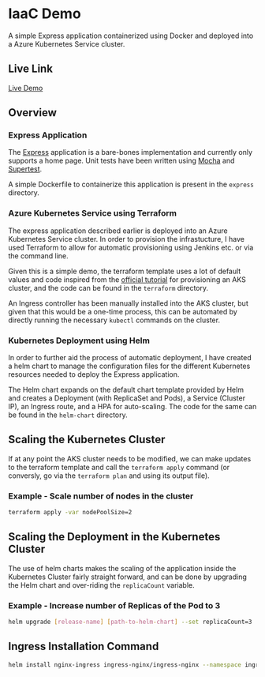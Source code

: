 # IaaC Demo

A simple Express application containerized using Docker and deployed into a Azure Kubernetes Service cluster. 

## Live Link
[Live Demo](http://20.99.128.172/)

## Overview

### Express Application

The [Express](https://expressjs.com/) application is a bare-bones implementation and currently only supports a home page. Unit tests have been written using [Mocha](https://mochajs.org/) and [Supertest](https://www.npmjs.com/package/supertest).

A simple Dockerfile to containerize this application is present in the `express` directory. 

### Azure Kubernetes Service using Terraform

The express application described earlier is deployed into an Azure Kubernetes Service cluster. In order to provision the infrastucture, I have used Terraform to allow for automatic provisioning using Jenkins etc. or via the command line. 

Given this is a simple demo, the terraform template uses a lot of default values and code inspired from the [official tutorial](https://learn.hashicorp.com/tutorials/terraform/aks) for provisioning an AKS cluster, and the code can be found in the `terraform` directory.

An Ingress controller has been manually installed into the AKS cluster, but given that this would be a one-time process, this can be automated by directly running the necessary `kubectl` commands on the cluster.

### Kubernetes Deployment using Helm

In order to further aid the process of automatic deployment, I have created a helm chart to manage the configuration files for the different Kubernetes resources needed to deploy the Express application. 

The Helm chart expands on the default chart template provided by Helm and creates a Deployment (with ReplicaSet and Pods), a Service (Cluster IP), an Ingress route, and a HPA for auto-scaling. The code for the same can be found in the `helm-chart` directory. 

## Scaling the Kubernetes Cluster

If at any point the AKS cluster needs to be modified, we can make updates to the terraform template and call the `terraform apply` command (or conversly, go via the `terraform plan` and using its output file).

### Example - Scale number of nodes in the cluster
```bash
terraform apply -var nodePoolSize=2
```

## Scaling the Deployment in the Kubernetes Cluster

The use of helm charts makes the scaling of the application inside the Kubernetes Cluster fairly straight forward, and can be done by upgrading the Helm chart and over-riding the `replicaCount` variable. 

### Example - Increase number of Replicas of the Pod to 3

```bash
helm upgrade [release-name] [path-to-helm-chart] --set replicaCount=3
```

## Ingress Installation Command

```bash
helm install nginx-ingress ingress-nginx/ingress-nginx --namespace ingress-basic --set controller.replicaCount=2 --set controller.nodeSelector."beta\.kubernetes\.io/os"=linux --set defaultBackend.nodeSelector."beta\.kubernetes\.io/os"=linux --set controller.admissionWebhooks.patch.nodeSelector."beta\.kubernetes\.io/os"=linux
```